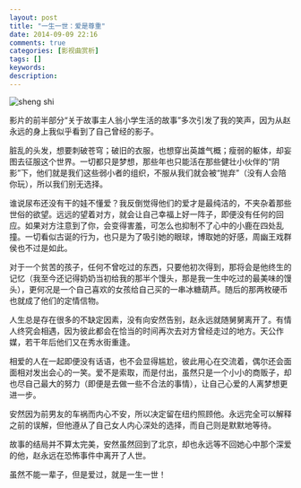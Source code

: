 ```yaml
---
layout: post
title: "一生一世：爱是尊重"
date: 2014-09-09 22:16
comments: true
categories: [影视曲赏析]
tags: []
keywords: 
description: 
---
```

![sheng shi](http://img.hf365.com/0/14/43/64/14436461_689553.jpg)

影片的前半部分“关于故事主人翁小学生活的故事”多次引发了我的笑声，因为从赵永远的身上我似乎看到了自己曾经的影子。

脏乱的头发，想要刺破苍穹；破旧的衣服，也想穿出英雄气概；瘦弱的躯体，却妄图去征服这个世界。一切都只是梦想，那些年也只能活在那些健壮小伙伴的“阴影”下，他们就是我们这些弱小者的组织，不服从我们就会被“抛弃”（没有人会陪你玩），所以我们别无选择。

谁说尿布还没有干的娃不懂爱？我反倒觉得他们的爱才是最纯洁的，不夹杂着那些世俗的欲望。远远的望着对方，就会让自己幸福上好一阵子，即便没有任何的回应。如果对方注意到了你，会变得害羞，可怎么也抑制不了心中的小鹿在四处乱撞。一切看似古诞的行为，也只是为了吸引她的眼球，博取她的好感，周幽王戏群侯也不过是如此。

<!--more-->
对于一个贫苦的孩子，任何不曾吃过的东西，只要他初次得到，那将会是他终生的记忆（我至今还记得奶奶当初给我的那半个馒头，那是我一生中吃过的最美味的馒头），更何况是一个自己喜欢的女孩给自己买的一串冰糖葫芦。随后的那两枚硬币也就成了他们的定情信物。

人生总是存在很多的不缺定因素，没有向安然告别，赵永远就随舅舅离开了。有情人终究会相遇，因为彼此都会在恰当的时间再次去对方曾经走过的地方。天公作媒，若干年后他们又在秀水街重逢。

相爱的人在一起即便没有话语，也不会显得尴尬，彼此用心在交流着，偶尔还会面面相对发出会心的一笑。爱不是索取，而是付出，虽然只是一个小小的商贩子，却也尽自己最大的努力（即便是去做一些不合法的事情），让自己心爱的人离梦想更进一步。

安然因为前男友的车祸而内心不安，所以决定留在纽约照顾他。永远完全可以解释之前的误解，但他遵从了自己女人内心深处的选择，而自己则是默默地等待。

故事的结局并不算太完美，安然虽然回到了北京，却也永远等不回她心中那个深爱的他，赵永远在恐怖事件中离开了人世。

虽然不能一辈子，但是爱过，就是一生一世！